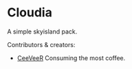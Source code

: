# Cloudia
A simple skyisland pack.


Contributors & creators:
- [CeeVeeR](https://github.com/CeeVeeR) Consuming the most coffee.

